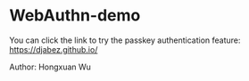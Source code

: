 # WebAuthn-demo
You can click the link to try the passkey authentication feature: https://djabez.github.io/

Author: Hongxuan Wu
